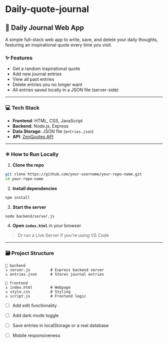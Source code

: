 # Daily-quote-journal
## 📝 Daily Journal Web App

A simple full-stack web app to write, save, and delete your daily thoughts, featuring an inspirational quote every time you visit.

### ✨ Features

- Get a random inspirational quote
- Add new journal entries
- View all past entries
- Delete entries you no longer want
- All entries saved locally in a JSON file (server-side)

---

### 💻 Tech Stack

- **Frontend**: HTML, CSS, JavaScript
- **Backend**: Node.js, Express
- **Data Storage**: JSON file (`entries.json`)
- **API**: [ZenQuotes API](https://zenquotes.io/)

---

### ⚛️ How to Run Locally

1. **Clone the repo**

```bash
git clone https://github.com/your-username/your-repo-name.git
cd your-repo-name
```

2. **Install dependencies**

```bash
npm install
```

3. **Start the server**

```bash
node backend/server.js
```

4. **Open `index.html`** in your browser  
> Or run a Live Server if you're using VS Code

---

### 🗃️ Project Structure

```
📁 backend
🔝 server.js         # Express backend server
🔝 entries.json      # Stores journal entries

📁 frontend
🔝 index.html        # Webpage
🔝 style.css         # Styling
🔝 script.js         # Frontend logic
```


- [ ] Add edit functionality
- [ ] Add dark mode toggle
- [ ] Save entries in localStorage or a real database
- [ ] Mobile responsiveness

